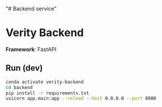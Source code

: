"# Backend service" 
# Verity Backend

**Framework**: FastAPI

## Run (dev)

```bash
conda activate verity-backend
cd backend
pip install -r requirements.txt
uvicorn app.main:app --reload --host 0.0.0.0 --port 8000


